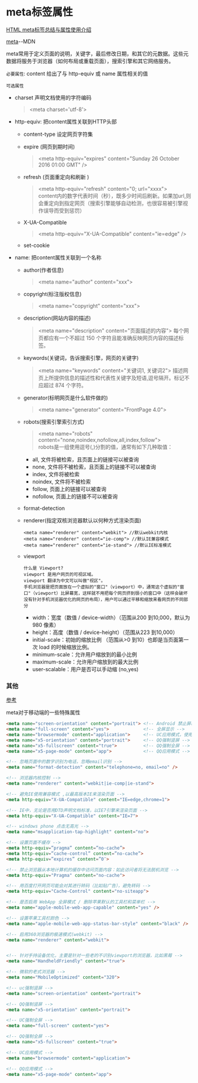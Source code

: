 # meta标签属性
[HTML meta标签总结与属性使用介绍](https://segmentfault.com/a/1190000004279791)

[meta](https://developer.mozilla.org/zh-CN/docs/Web/HTML/Element/meta)--MDN

meta常用于定义页面的说明，关键字，最后修改日期，和其它的元数据。这些元数据将服务于浏览器（如何布局或重载页面），搜索引擎和其它网络服务。

`必要属性`: content 给出了与 http-equiv 或 name 属性相关的值


`可选属性`

* charset 声明文档使用的字符编码
  >\<meta charset='utf-8'>

* http-equiv: 把content属性关联到HTTP头部  
  * content-type  设定网页字符集
  
  * expire (网页到期时间)
    >\<meta http-equiv="expires" content="Sunday 26 October 2016 01:00 GMT" />

  * refresh (页面重定向和刷新 )
    >\<meta http-equiv="refresh" content="0; url="xxxx">  
      content内的数字代表时间（秒），既多少时间后刷新。如果加url,则会重定向到指定网页（搜索引擎能够自动检测，也很容易被引擎视作误导而受到惩罚）

  * X-UA-Compatible
    >\<meta http-equiv="X-UA-Compatible" content="ie=edge" />
    
  * set-cookie
    ><meta http-equiv="Set-Cookie" content="User=xxx; path=/; expires=Sunday, 10-Jan-16 10:00:00 GMT"> 

* name: 把content属性关联到一个名称
  * author(作者信息) 
    >\<meta name="author" content="xxx"> 

  * copyright(标注版权信息) 
    >\<meta name="copyright" content="xxx"> 

  * description(网站内容的描述) 
    >\<meta name="description" content="页面描述的内容">
     每个网页都应有一个不超过 150 个字符且能准确反映网页内容的描述标签。

  * keywords(关键词，告诉搜索引擎，网页的关键字) 
    >\<meta name="keywords" content="关键词1, 关键词2">
     描述网页上所提供信息的描述性和代表性关键字及短语,逗号隔开。标记不应超过 874 个字符。
  
  * generator(标明网页是什么软件做的)
    >\<meta name="generator" content="FrontPage 4.0">

  * robots(搜索引擎索引方式)
    > \<meta name="robots" content="none,noindex,nofollow,all,index,follow">  
      robots是一组使用逗号(,)分割的值，通常有如下几种取值：  
       * all, 文件将被检索，且页面上的链接可以被查询  
       * none, 文件将不被检索，且页面上的链接不可以被查询  
       * index, 文件将被检索  
       * noindex, 文件将不被检索  
       * follow, 页面上的链接可以被查询  
       * nofollow, 页面上的链接不可以被查询  

  * format-detection 
  * renderer(指定双核浏览器默认以何种方式渲染页面)
    >
        <meta name="renderer" content="webkit"> //默认webkit内核
        <meta name="renderer" content="ie-comp"> //默认IE兼容模式
        <meta name="renderer" content="ie-stand"> //默认IE标准模式

  * viewport
    >
        什么是 Viewport?
        viewport 是用户网页的可视区域。
        viewport 翻译为中文可以叫做"视区"。
        手机浏览器是把页面放在一个虚拟的"窗口"（viewport）中，通常这个虚拟的"窗口"（viewport）比屏幕宽，这样就不用把每个网页挤到很小的窗口中（这样会破坏没有针对手机浏览器优化的网页的布局），用户可以通过平移和缩放来看网页的不同部分

    >
      <meta name="viewport" content="width=device-width,initial-scale=1.0, maximum-scale=1.0,minimum-scale=1.0,user-scalable=no">

      * width：宽度（数值 / device-width）（范围从200 到10,000，默认为980 像素）  
      * height：高度（数值 / device-height）（范围从223 到10,000）  
      * initial-scale：初始的缩放比例 （范围从>0 到10）也即是当页面第一次 load 的时候缩放比例。  
      * minimum-scale：允许用户缩放到的最小比例  
      * maximum-scale：允许用户缩放到的最大比例  
      * user-scalable：用户是否可以手动缩 (no,yes)  
    
    

### 其他

[参考](https://segmentfault.com/a/1190000002407912)

meta对于移动端的一些特殊属性
```html
<meta name="screen-orientation" content="portrait"> <!-- Android 禁止屏幕旋转 -->
<meta name="full-screen" content="yes">             <!-- 全屏显示 -->
<meta name="browsermode" content="application">     <!-- UC应用模式，使用了application这种应用模式后，页面讲默认全屏，禁止长按菜单，禁止收拾，标准排版，以及强制图片显示。 -->
<meta name="x5-orientation" content="portrait">     <!-- QQ强制竖屏 -->
<meta name="x5-fullscreen" content="true">          <!-- QQ强制全屏 -->
<meta name="x5-page-mode" content="app">            <!-- QQ应用模式 -->
```

```html
<!-- 忽略页面中的数字识别为电话，忽略email识别 -->
<meta name="format-detection" content="telephone=no, email=no" />

<!-- 浏览器内核控制 -->
<meta name="renderer" content="webkit|ie-comp|ie-stand">

<!-- 避免IE使用兼容模式 ,以最高版本IE来渲染页面 -->
<meta http-equiv="X-UA-Compatible" content="IE=edge,chrome=1">  

<!-- IE中，无论是否用DTD声明文档标准，以IE7引擎来渲染页面 -->
<meta http-equiv="X-UA-Compatible" content="IE=7">    

<!-- windows phone 点击无高光 -->
<meta name="msapplication-tap-highlight" content="no">

<!-- 设置页面不缓存 -->
<meta http-equiv=”pragma” content=”no-cache”>
<meta http-equiv=”cache-control” content=”no-cache”>
<meta http-equiv=”expires” content=”0″>      

<!-- 禁止浏览器从本地计算机的缓存中访问页面内容：如此访问者将无法脱机浏览 -->
<meta http-equiv="Pragma" content="no-cache">

<!-- 用百度打开网页可能会对其进行转码（比如贴广告），避免转码 -->
<meta http-equiv="Cache-Control" content="no-siteapp">

<!-- 是否启用 WebApp 全屏模式 / 删除苹果默认的工具栏和菜单栏 -->
<meta name="apple-mobile-web-app-capable" content="yes" />

<!-- 设置苹果工具栏颜色 -->
<meta name="apple-mobile-web-app-status-bar-style" content="black" />

<!-- 启用360浏览器的极速模式(webkit) -->
<meta name="renderer" content="webkit">


<!-- 针对手持设备优化，主要是针对一些老的不识别viewport的浏览器，比如黑莓 -->
<meta name="HandheldFriendly" content="true">

<!-- 微软的老式浏览器 -->
<meta name="MobileOptimized" content="320">

<!-- uc强制竖屏 -->
<meta name="screen-orientation" content="portrait">

<!-- QQ强制竖屏 -->
<meta name="x5-orientation" content="portrait">

<!-- UC强制全屏 -->
<meta name="full-screen" content="yes">

<!-- QQ强制全屏 -->
<meta name="x5-fullscreen" content="true">

<!-- UC应用模式 -->
<meta name="browsermode" content="application">

<!-- QQ应用模式 -->
<meta name="x5-page-mode" content="app">
```